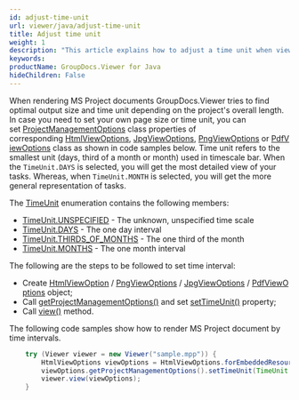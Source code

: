 ```yaml
---
id: adjust-time-unit
url: viewer/java/adjust-time-unit
title: Adjust time unit
weight: 1
description: "This article explains how to adjust a time unit when viewing MS Project Documents with GroupDocs.Viewer within your Java applications."
keywords: 
productName: GroupDocs.Viewer for Java
hideChildren: False
---
```

When rendering MS Project documents GroupDocs.Viewer tries to find optimal output size and time unit depending on the project's overall length. In case you need to set your own page size or time unit, you can set [ProjectManagementOptions](https://apireference.groupdocs.com/viewer/java/com.groupdocs.viewer.options/ProjectManagementOptions) class properties of corresponding [HtmlViewOptions](https://apireference.groupdocs.com/viewer/java/com.groupdocs.viewer.options/HtmlViewOptions), [JpgViewOptions](https://apireference.groupdocs.com/viewer/java/com.groupdocs.viewer.options/JpgViewOptions), [PngViewOptions](https://apireference.groupdocs.com/viewer/java/com.groupdocs.viewer.options/PngViewOptions) or [PdfViewOptions](https://apireference.groupdocs.com/viewer/java/com.groupdocs.viewer.options/PdfViewOptions) class as shown in code samples below. Time unit refers to the smallest unit (days, third of a month or month) used in timescale bar. When the `TimeUnit.DAYS` is selected, you will get the most detailed view of your tasks. Whereas, when `TimeUnit.MONTH` is selected, you will get the more general representation of tasks.

The [TimeUnit](https://apireference.groupdocs.com/viewer/java/com.groupdocs.viewer.options/TimeUnit) enumeration contains the following members:

* [TimeUnit.UNSPECIFIED](https://apireference.groupdocs.com/viewer/java/com.groupdocs.viewer.options/TimeUnit#UNSPECIFIED) - The unknown, unspecified time scale
* [TimeUnit.DAYS](https://apireference.groupdocs.com/viewer/java/com.groupdocs.viewer.options/TimeUnit#DAYS) - The one day interval
* [TimeUnit.THIRDS_OF_MONTHS](https://apireference.groupdocs.com/viewer/java/com.groupdocs.viewer.options/TimeUnit#THIRDS_OF_MONTHS) - The one third of the month
* [TimeUnit.MONTHS](https://apireference.groupdocs.com/viewer/java/com.groupdocs.viewer.options/TimeUnit#MONTHS) - The one month interval

The following are the steps to be followed to set time interval:

* Create [HtmlViewOption](https://apireference.groupdocs.com/viewer/java/com.groupdocs.viewer.options/HtmlViewOptions) / [PngViewOptions](https://apireference.groupdocs.com/viewer/java/com.groupdocs.viewer.options/PngViewOptions) / [JpgViewOptions](https://apireference.groupdocs.com/viewer/java/com.groupdocs.viewer.options/JpgViewOptions) / [PdfViewOptions](https://apireference.groupdocs.com/viewer/java/com.groupdocs.viewer.options/PdfViewOptions) object;
* Call [getProjectManagementOptions()](https://apireference.groupdocs.com/viewer/java/com.groupdocs.viewer.options/BaseViewOptions#getProjectManagementOptions()) and set [setTimeUnit()](https://apireference.groupdocs.com/viewer/java/com.groupdocs.viewer.options/ProjectManagementOptions#setTimeUnit(int)) property;
* Call [view()](https://apireference.groupdocs.com/viewer/java/com.groupdocs.viewer/Viewer#view(com.groupdocs.viewer.options.ViewOptions)) method.

The following code samples show how to render MS Project document by time intervals.

```java
    try (Viewer viewer = new Viewer("sample.mpp")) {
        HtmlViewOptions viewOptions = HtmlViewOptions.forEmbeddedResources();
        viewOptions.getProjectManagementOptions().setTimeUnit(TimeUnit.DAYS);
        viewer.view(viewOptions);
    }
```
